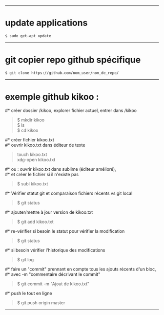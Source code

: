 ___________________

# update applications  
	$ sudo get-apt update

___________________

# git copier repo github spécifique  
	$ git clone https://github.com/nom_user/nom_de_repo/

___________________


# exemple github kikoo :
#* créer dossier /kikoo, explorer fichier actuel, entrer dans /kikoo  
> $ mkdir kikoo  
> $ ls  
> $ cd kikoo
	


#* créer fichier kikoo.txt  
#* ouvrir kikoo.txt dans éditeur de texte  
> touch kikoo.txt  
> xdg-open kikoo.txt

#* ou : ouvrir kikoo.txt dans sublime (éditeur amélioré),  
#* et créer le fichier si il n'existe pas  
> $ subl kikoo.txt

#* Vérifier statut git et comparaison fichiers récents vs git local  
> $ git status

#* ajouter/mettre à jour version de kikoo.txt  
> $ git add kikoo.txt

#* re-vérifier si besoin le statut pour vérifier la modification  
> $ git status

#* si besoin vérifier l'historique des modifications  
> $ git log

#* faire un "commit" prennant en compte tous les ajouts récents d'un bloc,  
#* avec -m "commentaire décrivant le commit"  
> $ git commit -m "Ajout de kikoo.txt"

#* push le tout en ligne  
> $ git push origin master

___________________

